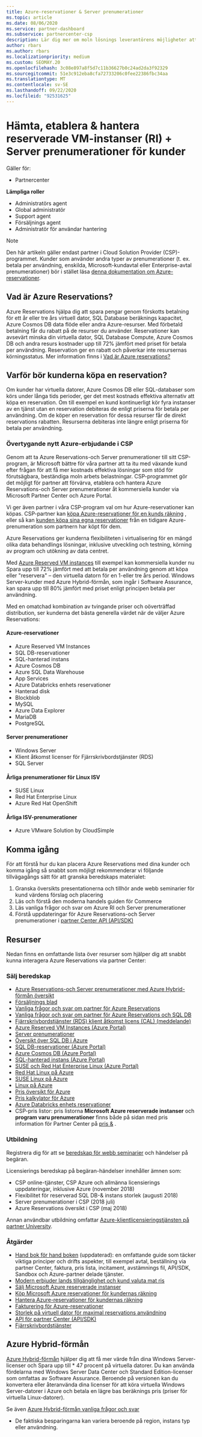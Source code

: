```yaml
---
title: Azure-reservationer & Server prenumerationer
ms.topic: article
ms.date: 08/06/2020
ms.service: partner-dashboard
ms.subservice: partnercenter-csp
description: Lär dig mer om moln lösnings leverantörens möjligheter att förvärva, etablera och hantera Azure-reservationer och Server prenumerationer för kunder.
author: rbars
ms.author: rbars
ms.localizationpriority: medium
ms.custom: SEOMAY.20
ms.openlocfilehash: 3c08e897a8f5d7c11b36627b0c24ad2da3f92329
ms.sourcegitcommit: 51e3c912eba8cfa72733206c0fee22386fbc34aa
ms.translationtype: MT
ms.contentlocale: sv-SE
ms.lasthandoff: 09/22/2020
ms.locfileid: "92531625"
---
```

# <a name="acquire-provision--manage-azure-reserved-vm-instances-ri--server-subscriptions-for-customers"></a>Hämta, etablera & hantera reserverade VM-instanser (RI) + Server prenumerationer för kunder

Gäller för:

- Partnercenter

**Lämpliga roller**

- Administratörs agent
- Global administratör
- Support agent
- Försäljnings agent
- Administratör för användar hantering

> [!NOTE]
> Den här artikeln gäller endast partner i Cloud Solution Provider (CSP)-programmet. Kunder som använder andra typer av prenumerationer (t. ex. betala per användning, enskilda, Microsoft-kundavtal eller Enterprise-avtal prenumerationer) bör i stället läsa [denna dokumentation om Azure-reservationer](/azure/cost-management-billing/reservations).


## <a name="what-are-azure-reservations"></a>Vad är Azure Reservations?

Azure Reservations hjälpa dig att spara pengar genom förskotts betalning för ett år eller tre års virtuell dator, SQL Database beräknings kapacitet, Azure Cosmos DB data flöde eller andra Azure-resurser. Med förbetald betalning får du rabatt på de resurser du använder. Reservationer kan avsevärt minska din virtuella dator, SQL Database Compute, Azure Cosmos DB och andra resurs kostnader upp till 72% jämfört med priset för betala per användning. Reservation ger en rabatt och påverkar inte resursernas körningsstatus. Mer information finns i [Vad är Azure reservations?](/azure/billing/billing-save-compute-costs-reservations)

## <a name="why-should-customers-buy-a-reservation"></a>Varför bör kunderna köpa en reservation?

Om kunder har virtuella datorer, Azure Cosmos DB eller SQL-databaser som körs under långa tids perioder, ger det mest kostnads effektiva alternativ att köpa en reservation. Om till exempel en kund kontinuerligt kör fyra instanser av en tjänst utan en reservation debiteras de enligt priserna för betala per användning. Om de köper en reservation för dessa resurser får de direkt reservations rabatten. Resurserna debiteras inte längre enligt priserna för betala per användning.

### <a name="compelling-new-azure-offer-in-csp"></a>Övertygande nytt Azure-erbjudande i CSP

Genom att ta Azure Reservations-och Server prenumerationer till sitt CSP-program, är Microsoft bättre för våra partner att ta itu med växande kund efter frågan för att få mer kostnads effektiva lösningar som stöd för förutsägbara, beständiga moln arbets belastningar. CSP-programmet gör det möjligt för partner att förvärva, etablera och hantera Azure Reservations-och Server prenumerationer åt kommersiella kunder via Microsoft Partner Center och Azure Portal.

Vi ger även partner i våra CSP-program val om hur Azure-reservationer kan köpas. CSP-partner kan [köpa Azure-reservationer för en kunds räkning](azure-reservations-buying.md) , eller så kan [kunden köpa sina egna reservationer](give-customers-permission.md) från en tidigare Azure-prenumeration som partnern har köpt för dem.

Azure Reservations ger kunderna flexibiliteten i virtualisering för en mängd olika data behandlings lösningar, inklusive utveckling och testning, körning av program och utökning av data centret.

Med [Azure Reserved VM instances](https://azure.microsoft.com/pricing/reserved-vm-instances/) till exempel kan kommersiella kunder nu Spara upp till 72% jämfört med att betala per användning genom att köpa eller "reservera" – den virtuella datorn för en 1-eller tre års period. Windows Server-kunder med Azure Hybrid-förmån, som ingår i Software Assurance, kan spara upp till 80% jämfört med priset enligt principen betala per användning.

Med en omatchad kombination av tvingande priser och oöverträffad distribution, ser kunderna det bästa generella värdet när de väljer Azure Reservations:

#### <a name="azure-reservations"></a>Azure-reservationer

- Azure Reserved VM Instances
- SQL DB-reservationer
- SQL-hanterad instans
- Azure Cosmos DB
- Azure SQL Data Warehouse
- App Services
- Azure Databricks enhets reservationer
- Hanterad disk
- Blockblob
- MySQL
- Azure Data Explorer
- MariaDB
- PostgreSQL

#### <a name="server-subscriptions"></a>Server prenumerationer

- Windows Server
- Klient åtkomst licenser för Fjärrskrivbordstjänster (RDS)
- SQL Server

#### <a name="linux-isv-annual-subscriptions"></a>Årliga prenumerationer för Linux ISV

- SUSE Linux
- Red Hat Enterprise Linux
- Azure Red Hat OpenShift

#### <a name="isv-annual-subscriptions"></a>Årliga ISV-prenumerationer

- Azure VMware Solution by CloudSimple

## <a name="getting-started"></a>Komma igång

För att förstå hur du kan placera Azure Reservations med dina kunder och komma igång så snabbt som möjligt rekommenderar vi följande tillvägagångs sätt för att granska beredskaps materialet:

1. Granska översikts presentationerna och tillhör ande webb seminarier för kund värdens förslag och placering
2. Läs och förstå den moderna handels guiden för Commerce
3. Läs vanliga frågor och svar om Azure RI och Server prenumerationer
4. Förstå uppdateringar för Azure Reservations-och Server prenumerationer i [partner Center API (API/SDK)](/partner-center/develop/purchase-azure-reserved-vm-instances)

## <a name="resources"></a>Resurser

Nedan finns en omfattande lista över resurser som hjälper dig att snabbt kunna interagera Azure Reservations via partner Center:

### <a name="sales-readiness"></a>Sälj beredskap

- [Azure Reservations-och Server prenumerationer med Azure Hybrid-förmån översikt](https://assetsprod.microsoft.com/Azure-reservations-and-server-subscriptions-with-azure-hybrid-benefit.pptx)
- [Försäljnings blad](https://assetsprod.microsoft.com/mpn/Azure-RI-Sales-Sheet-CSP.pdf)
- [Vanliga frågor och svar om partner för Azure Reservations](https://assetsprod.microsoft.com/Partner-faq-for-azure-reservations.docx)
- [Vanliga frågor och svar om partner för Azure Reservations och SQL DB](https://assetsprod.microsoft.com/Partner-faq-for-azure-reservations-sql-db.docx)
- [Fjärrskrivbordstjänster (RDS) klient åtkomst licens (CAL) (meddelande)](https://cloudblogs.microsoft.com/windowsserver/2018/10/03/remote-desktop-services-2019-generally-available-with-windows-server-2019/)
- [Azure Reserved VM Instances (Azure Portal)](/azure/virtual-machines/windows/prepay-reserved-vm-instances)
- [Server prenumerationer](csp-software-subscriptions.md)
- [Översikt över SQL DB i Azure](https://assetsprod.microsoft.com/Sql-db-in-azure-overview.pptx)
- [SQL DB-reservationer (Azure Portal)](/azure/sql-database/sql-database-reserved-capacity)
- [Azure Cosmos DB (Azure Portal)](/azure/cosmos-db/cosmos-db-reserved-capacity)
- [SQL-hanterad instans (Azure Portal)](/azure/sql-database/sql-database-managed-instance)
- [SUSE och Red Hat Enterprise Linux (Azure Portal)](/azure/virtual-machines/linux/prepay-suse-software-charges)
- [Red Hat Linux på Azure](https://azure.com/redhat)
- [SUSE Linux på Azure](https://azure.microsoft.com/overview/linux-on-azure/suse/)
- [Linux på Azure](https://azure.microsoft.com/overview/linux-on-azure/)
- [Pris översikt för Azure](https://azure.microsoft.com/pricing/)
- [Pris kalkylator för Azure](https://azure.microsoft.com/pricing/calculator)
- [Azure Databricks enhets reservationer](/azure/billing/billing-prepay-databricks-reserved-capacity)
- CSP-pris listor: pris listorna **Microsoft Azure reserverade instanser** och **program varu prenumerationer** finns både på sidan med pris information för Partner Center på [pris &](https://partner.microsoft.com/pcv/sales) .

### <a name="training"></a>Utbildning

Registrera dig för att se [beredskap för webb seminarier](https://commercial-licensing.eventbuilder.com/FY2019_ALL) och händelser på begäran.

Licensierings beredskap på begäran-händelser innehåller ämnen som:

- CSP online-tjänster, CSP Azure och allmänna licensierings uppdateringar, inklusive Azure (november 2018)
- Flexibilitet för reserverad SQL DB-& instans storlek (augusti 2018)
- Server prenumerationer i CSP (2018 juli)
- Azure Reservations översikt i CSP (maj 2018)

Annan användbar utbildning omfattar [Azure-klientlicensieringstjänsten på partner University](https://aka.ms/azure_partner_licensing).

### <a name="operations"></a>Åtgärder

- [Hand bok för hand boken](https://assetsprod.microsoft.com/mpn/Partner-Center-Modern-Commerce-Operating-Guide.docx) (uppdaterad): en omfattande guide som täcker viktiga principer och drifts aspekter, till exempel avtal, beställning via partner Center, faktura, pris lista, incitament, avstämnings fil, API/SDK, Sandbox och Azure-partner delade tjänster.
- [Modern erbjuder lands tillgänglighet och kund valuta mat ris](https://assetsprod.microsoft.com/modern-offers-country-currency-availability.xlsx)
- [Sälj Microsoft Azure reserverade instanser](azure-reservations.md)
- [Köp Microsoft Azure reservationer för kundernas räkning](azure-reservations-buying.md)
- [Hantera Azure-reservationer för kundernas räkning](azure-reservations-manage.md)
- [Fakturering för Azure-reservationer](azure-plan-billing.md)
- [Storlek på virtuell dator för maximal reservations användning](azure-usage.md)
- [API för partner Center (API/SDK)](/partner-center/develop/purchase-azure-reserved-vm-instances)
- [Fjärrskrivbordstjänster](/windows-server/remote/remote-desktop-services/welcome-to-rds)

## <a name="azure-hybrid-benefit"></a>Azure Hybrid-förmån

[Azure Hybrid-förmån](https://azure.microsoft.com/pricing/hybrid-benefit) hjälper dig att få mer värde från dina Windows Server-licenser och Spara upp till * 47 procent på virtuella datorer. Du kan använda fördelarna med Windows Server Data Center och Standard Edition-licenser som omfattas av Software Assurance. Beroende på versionen kan du konvertera eller återanvända dina licenser för att köra virtuella Windows Server-datorer i Azure och betala en lägre bas beräknings pris (priser för virtuella Linux-datorer).

Se även [Azure Hybrid-förmån vanliga frågor och svar](https://azure.microsoft.com/pricing/hybrid-benefit/faq/)

* De faktiska besparingarna kan variera beroende på region, instans typ eller användning.
